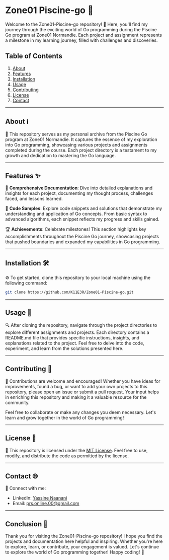 # Zone01 Piscine-go 🚀

Welcome to the Zone01-Piscine-go repository! 🎉 Here, you'll find my journey through the exciting world of Go programming during the Piscine Go program at Zone01 Normandie. Each project and assignment represents a milestone in my learning journey, filled with challenges and discoveries.

## Table of Contents

1. [About](#about)
2. [Features](#features)
3. [Installation](#installation)
4. [Usage](#usage)
5. [Contributing](#contributing)
6. [License](#license)
7. [Contact](#contact)

---

## About ℹ️

📘 This repository serves as my personal archive from the Piscine Go program at Zone01 Normandie. It captures the essence of my exploration into Go programming, showcasing various projects and assignments completed during the course. Each project directory is a testament to my growth and dedication to mastering the Go language.

---

## Features ✨

🚀 **Comprehensive Documentation**: Dive into detailed explanations and insights for each project, documenting my thought process, challenges faced, and lessons learned.

📝 **Code Samples**: Explore code snippets and solutions that demonstrate my understanding and application of Go concepts. From basic syntax to advanced algorithms, each snippet reflects my progress and skills gained.

🏆 **Achievements**: Celebrate milestones! This section highlights key accomplishments throughout the Piscine Go journey, showcasing projects that pushed boundaries and expanded my capabilities in Go programming.

---

## Installation 🛠️

⚙️ To get started, clone this repository to your local machine using the following command:

```bash
git clone https://github.com/K11E3R/Zone01-Piscine-go.git
```

---

## Usage 📖

🔍 After cloning the repository, navigate through the project directories to explore different assignments and projects. Each directory contains a README.md file that provides specific instructions, insights, and explanations related to the project. Feel free to delve into the code, experiment, and learn from the solutions presented here.

---

## Contributing 🤝

🌟 Contributions are welcome and encouraged! Whether you have ideas for improvements, found a bug, or want to add your own projects to this repository, please open an issue or submit a pull request. Your input helps in enriching this repository and making it a valuable resource for the community.

Feel free to collaborate or make any changes you deem necessary. Let's learn and grow together in the world of Go programming!

---

## License 📜

📄 This repository is licensed under the [MIT License](LICENSE). Feel free to use, modify, and distribute the code as permitted by the license.

---

## Contact 🌐

🌟 Connect with me:
- LinkedIn: [Yassine Naanani](https://www.linkedin.com/in/yassine-naanani-5332a7a0/)
- Email: prs.online.00@gmail.com

---


## Conclusion 🎉

Thank you for visiting the Zone01-Piscine-go repository! I hope you find the projects and documentation here helpful and inspiring. Whether you're here to explore, learn, or contribute, your engagement is valued. Let's continue to explore the world of Go programming together! Happy coding! 🚀
